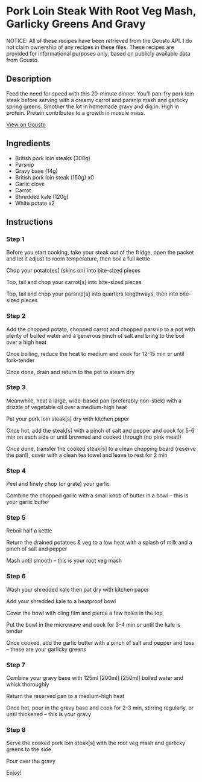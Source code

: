 # Pork Loin Steak With Root Veg Mash, Garlicky Greens And Gravy

NOTICE: All of these recipes have been retrieved from the Gousto API. I do not claim ownership of any recipes in these files. These recipes are provided for informational purposes only, based on publicly available data from Gousto.

## Description

Feed the need for speed with this 20-minute dinner. You’ll pan-fry pork loin steak before serving with a creamy carrot and parsnip mash and garlicky spring greens. Smother the lot in homemade gravy and dig in. High in protein. Protein contributes to a growth in muscle mass.

[View on Gousto](https://www.gousto.co.uk/recipes/cookbook/pork-loin-steak-with-root-veg-mash-garlicky-greens-and-gravy)

## Ingredients

- British pork loin steaks (300g)
- Parsnip
- Gravy base (14g)
- British pork loin steak (150g) x0
- Garlic clove
- Carrot
- Shredded kale (120g)
- White potato x2

## Instructions


### Step 1

Before you start cooking, take your steak out of the fridge, open the packet and let it adjust to room temperature, then boil a full kettle

Chop your potato[es] (skins on) into bite-sized pieces

Top, tail and chop your carrot[s] into bite-sized pieces

Top, tail and chop your parsnip[s] into quarters lengthways, then into bite-sized pieces


### Step 2

Add the chopped potato, chopped carrot and chopped parsnip to a pot with plenty of boiled water  and a generous pinch of salt and bring to the boil over a high heat

Once boiling, reduce the heat to medium and cook for 12-15 min or until fork-tender

Once done, drain and return to the pot to steam dry


### Step 3

Meanwhile, heat a large, wide-based pan (preferably non-stick) with a drizzle of vegetable oil over a medium-high heat

Pat your pork loin steak[s] dry with kitchen paper

Once hot, add the steak[s] with a pinch of salt and pepper and cook for 5-6 min on each side or until browned and cooked through (no pink meat!)

Once done, transfer the cooked steak[s] to a clean chopping board (reserve the pan!), cover with a clean tea towel and leave to rest for 2 min


### Step 4

Peel and finely chop (or grate) your garlic

Combine the chopped garlic with a small knob of butter in a bowl – this is your garlic butter


### Step 5

Reboil half a kettle

Return the drained potatoes & veg to a low heat with a splash of milk and a pinch of salt and pepper

Mash until smooth – this is your root veg mash


### Step 6

Wash your shredded kale then pat dry with kitchen paper

Add your shredded kale to a heatproof bowl

Cover the bowl with cling film and pierce a few holes in the top

Put the bowl in the microwave and cook for 3-4 min or until the kale is tender

Once cooked, add the garlic butter with a pinch of salt and pepper and toss – these are your garlicky greens


### Step 7

Combine your gravy base with 125ml <span class="text-purple">[200ml]</span> <span class="text-danger">[250ml]</span> boiled water and whisk thoroughly

Return the reserved pan to a medium-high heat

Once hot, pour in the gravy base and cook for 2-3 min, stirring regularly, or until thickened – this is your gravy

### Step 8

Serve the cooked pork loin steak[s] with the root veg mash and garlicky greens to the side

Pour over the gravy

Enjoy!

